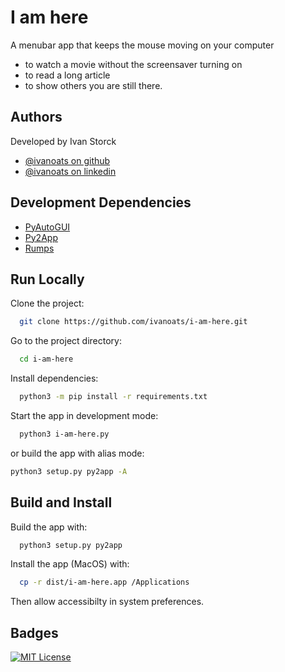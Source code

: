 
# I am here

A menubar app that keeps the mouse moving on your computer 

- to watch a movie without the screensaver turning on
- to read a long article
- to show others you are still there.

## Authors

Developed by Ivan Storck
- [@ivanoats on github](https://www.github.com/ivanoats)
- [@ivanoats on linkedin](https://www.linkedin.com/ivanoats)

## Development Dependencies

- [PyAutoGUI](https://github.com/asweigart/pyautogui)
- [Py2App](https://py2app.readthedocs.io/en/latest/index.html)
- [Rumps](https://rumps.readthedocs.io/en/latest/)


## Run Locally

Clone the project:

```bash
  git clone https://github.com/ivanoats/i-am-here.git
```

Go to the project directory:

```bash
  cd i-am-here
```

Install dependencies:

```bash
  python3 -m pip install -r requirements.txt
```

Start the app in development mode:

```bash
  python3 i-am-here.py
```

or build the app with alias mode:

```bash
python3 setup.py py2app -A
```


## Build and Install

Build the app with:

```bash
  python3 setup.py py2app 
```

Install the app (MacOS) with:

```bash
  cp -r dist/i-am-here.app /Applications
```

Then allow accessibilty in system preferences.

## Badges

[![MIT License](https://img.shields.io/badge/License-MIT-green.svg)](https://choosealicense.com/licenses/mit/)
